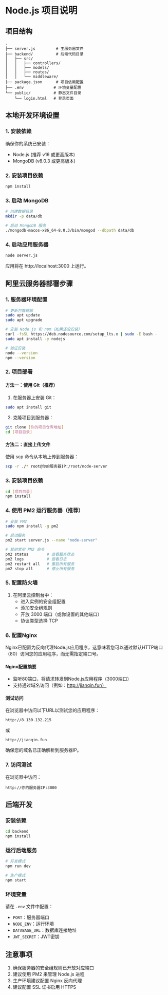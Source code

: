 # Node.js 项目说明

## 项目结构
```
.
├── server.js         # 主服务器文件
├── backend/          # 后端代码目录
│   ├── src/
│   │   ├── controllers/
│   │   ├── models/
│   │   ├── routes/
│   │   └── middleware/
├── package.json      # 项目依赖配置
├── .env             # 环境变量配置
└── public/          # 静态文件目录
    └── login.html   # 登录页面
```

## 本地开发环境设置

### 1. 安装依赖
确保你的系统已安装：
- Node.js (推荐 v16 或更高版本)
- MongoDB (v8.0.3 或更高版本)

### 2. 安装项目依赖
```bash
npm install
```

### 3. 启动 MongoDB
```bash
# 创建数据目录
mkdir -p data/db

# 启动 MongoDB 服务
./mongodb-macos-x86_64-8.0.3/bin/mongod --dbpath data/db
```

### 4. 启动应用服务器
```bash
node server.js
```

应用将在 http://localhost:3000 上运行。

## 阿里云服务器部署步骤

### 1. 服务器环境配置
```bash
# 更新包管理器
sudo apt update
sudo apt upgrade

# 安装 Node.js 和 npm（如果还没安装）
curl -fsSL https://deb.nodesource.com/setup_lts.x | sudo -E bash -
sudo apt install -y nodejs

# 验证安装
node --version
npm --version
```

### 2. 项目部署

#### 方法一：使用 Git（推荐）
1. 在服务器上安装 Git：
```bash
sudo apt install git
```

2. 克隆项目到服务器：
```bash
git clone [你的项目仓库地址]
cd [项目目录]
```

#### 方法二：直接上传文件
使用 scp 命令从本地上传到服务器：
```bash
scp -r ./* root@你的服务器IP:/root/node-server
```

### 3. 安装项目依赖
```bash
cd [项目目录]
npm install
```

### 4. 使用 PM2 运行服务器（推荐）
```bash
# 安装 PM2
sudo npm install -g pm2

# 启动服务
pm2 start server.js --name "node-server"

# 其他常用 PM2 命令
pm2 status        # 查看服务状态
pm2 logs          # 查看日志
pm2 restart all   # 重启所有服务
pm2 stop all      # 停止所有服务
```

### 5. 配置防火墙
1. 在阿里云控制台中：
   - 进入实例的安全组配置
   - 添加安全组规则
   - 开放 3000 端口（或你设置的其他端口）
   - 协议类型选择 TCP

### 6. 配置Nginx

Nginx已配置为反向代理Node.js应用程序，这意味着您可以通过默认HTTP端口（80）访问您的应用程序，而无需指定端口号。

#### Nginx配置摘要
- 监听80端口，将请求转发到Node.js应用程序（3000端口）
- 支持通过域名访问（例如：http://jianqin.fun）

#### 测试访问
在浏览器中访问以下URL以测试您的应用程序：

```
http://8.130.132.215
```

或

```
http://jianqin.fun
```

确保您的域名已正确解析到服务器IP。

### 7. 访问测试
在浏览器中访问：
```
http://你的服务器IP:3000
```

## 后端开发

### 安装依赖
```bash
cd backend
npm install
```

### 运行后端服务
```bash
# 开发模式
npm run dev

# 生产模式
npm start
```

### 环境变量
请在 `.env` 文件中配置：
- `PORT`：服务器端口
- `NODE_ENV`：运行环境
- `DATABASE_URL`：数据库连接地址
- `JWT_SECRET`：JWT密钥

## 注意事项
1. 确保服务器的安全组规则已开放对应端口
2. 建议使用 PM2 来管理 Node.js 进程
3. 生产环境建议配置 Nginx 反向代理
4. 建议配置 SSL 证书启用 HTTPS
